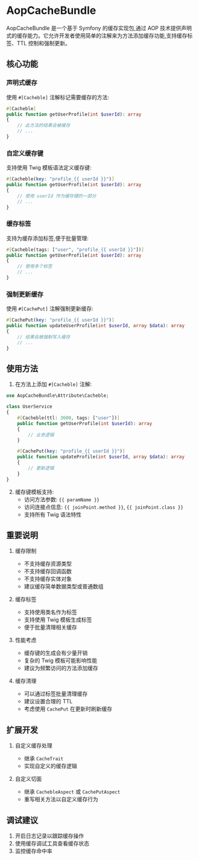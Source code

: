 # AopCacheBundle

AopCacheBundle 是一个基于 Symfony 的缓存实现包,通过 AOP 技术提供声明式的缓存能力。它允许开发者使用简单的注解来为方法添加缓存功能,支持缓存标签、TTL 控制和强制更新。

## 核心功能

### 声明式缓存

使用 `#[Cacheble]` 注解标记需要缓存的方法:

```php
#[Cacheble]
public function getUserProfile(int $userId): array 
{
    // 此方法的结果会被缓存
    // ...
}
```

### 自定义缓存键

支持使用 Twig 模板语法定义缓存键:

```php
#[Cacheble(key: "profile_{{ userId }}")]
public function getUserProfile(int $userId): array 
{
    // 使用 userId 作为缓存键的一部分
    // ...
}
```

### 缓存标签

支持为缓存添加标签,便于批量管理:

```php
#[Cacheble(tags: ["user", "profile_{{ userId }}"])]
public function getUserProfile(int $userId): array 
{
    // 使用多个标签
    // ...
}
```

### 强制更新缓存

使用 `#[CachePut]` 注解强制更新缓存:

```php
#[CachePut(key: "profile_{{ userId }}")]
public function updateUserProfile(int $userId, array $data): array 
{
    // 结果会被强制写入缓存
    // ...
}
```

## 使用方法

1. 在方法上添加 `#[Cacheble]` 注解:

```php
use AopCacheBundle\Attribute\Cacheble;

class UserService 
{
    #[Cacheble(ttl: 3600, tags: ["user"])]
    public function getUserProfile(int $userId): array 
    {
        // 业务逻辑
    }

    #[CachePut(key: "profile_{{ userId }}")]
    public function updateProfile(int $userId, array $data): array 
    {
        // 更新逻辑
    }
}
```

2. 缓存键模板支持:
   - 访问方法参数: `{{ paramName }}`
   - 访问连接点信息: `{{ joinPoint.method }}`, `{{ joinPoint.class }}`
   - 支持所有 Twig 语法特性

## 重要说明

1. 缓存限制
   - 不支持缓存资源类型
   - 不支持缓存回调函数
   - 不支持缓存实体对象
   - 建议缓存简单数据类型或普通数组

2. 缓存标签
   - 支持使用类名作为标签
   - 支持使用 Twig 模板生成标签
   - 便于批量清理相关缓存

3. 性能考虑
   - 缓存键的生成会有少量开销
   - 复杂的 Twig 模板可能影响性能
   - 建议为频繁访问的方法添加缓存

4. 缓存清理
   - 可以通过标签批量清理缓存
   - 建议设置合理的 TTL
   - 考虑使用 `CachePut` 在更新时刷新缓存

## 扩展开发

1. 自定义缓存处理
   - 继承 `CacheTrait` 
   - 实现自定义的缓存逻辑

2. 自定义切面
   - 继承 `CachebleAspect` 或 `CachePutAspect`
   - 重写相关方法以自定义缓存行为

## 调试建议

1. 开启日志记录以跟踪缓存操作
2. 使用缓存调试工具查看缓存状态
3. 监控缓存命中率
